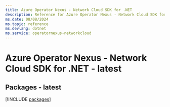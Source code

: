 ```yaml
---
title: Azure Operator Nexus - Network Cloud SDK for .NET
description: Reference for Azure Operator Nexus - Network Cloud SDK for .NET
ms.date: 08/08/2024
ms.topic: reference
ms.devlang: dotnet
ms.service: operatornexus-networkcloud
---
```

# Azure Operator Nexus - Network Cloud SDK for .NET - latest
## Packages - latest
[!INCLUDE [packages](operator-nexus---network-cloud-index.md)]